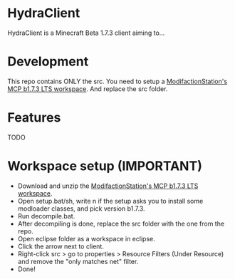 # HydraClient
HydraClient is a Minecraft Beta 1.7.3 client aiming to...

# Development
This repo contains ONLY the src. You need to setup a [ModifactionStation's MCP b1.7.3 LTS workspace](https://github.com/ModificationStation/1.7.3-LTS). And replace the src folder.

# Features
TODO

# Workspace setup (IMPORTANT)
 - Download and unzip the [ModifactionStation's MCP b1.7.3 LTS workspace](https://github.com/ModificationStation/1.7.3-LTS).
 - Open setup.bat/sh, write n if the setup asks you to install some modloader classes, and pick version b1.7.3.
 - Run decompile.bat.
 - After decompiling is done, replace the src folder with the one from the repo.
 - Open eclipse folder as a workspace in eclipse.
 - Click the arrow next to client.
 - Right-click src > go to properties > Resource Filters (Under Resource) and remove the "only matches net" filter.
 - Done!

